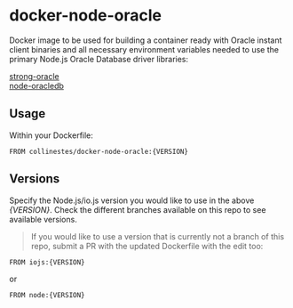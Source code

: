 # docker-node-oracle


Docker image to be used for building a container ready with Oracle instant client binaries and all necessary environment variables needed to use the primary Node.js Oracle Database driver libraries:

[strong-oracle](https://github.com/strongloop/strong-oracle)  
[node-oracledb](https://github.com/oracle/node-oracledb)


## Usage

Within your Dockerfile:

```
FROM collinestes/docker-node-oracle:{VERSION}
```


## Versions

Specify the Node.js/io.js version you would like to use in the above *{VERSION}*.  Check the different branches available on this repo to see available versions.

>If you would like to use a version that is currently not a branch of this repo, submit a PR with the updated Dockerfile with the edit too:

```
FROM iojs:{VERSION}
```

or
```
FROM node:{VERSION}
```





